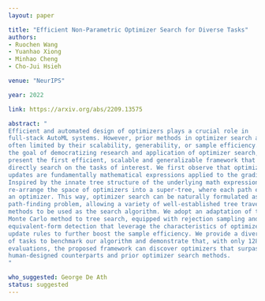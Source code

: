 ```yaml
---
layout: paper

title: "Efficient Non-Parametric Optimizer Search for Diverse Tasks"
authors:
- Ruochen Wang
- Yuanhao Xiong
- Minhao Cheng
- Cho-Jui Hsieh

venue: "NeurIPS"

year: 2022

link: https://arxiv.org/abs/2209.13575

abstract: "
Efficient and automated design of optimizers plays a crucial role in
full-stack AutoML systems. However, prior methods in optimizer search are
often limited by their scalability, generability, or sample efficiency. With
the goal of democratizing research and application of optimizer search, we
present the first efficient, scalable and generalizable framework that can
directly search on the tasks of interest. We first observe that optimizer
updates are fundamentally mathematical expressions applied to the gradient.
Inspired by the innate tree structure of the underlying math expressions, we
re-arrange the space of optimizers into a super-tree, where each path encodes
an optimizer. This way, optimizer search can be naturally formulated as a
path-finding problem, allowing a variety of well-established tree traversal
methods to be used as the search algorithm. We adopt an adaptation of the
Monte Carlo method to tree search, equipped with rejection sampling and
equivalent-form detection that leverage the characteristics of optimizer
update rules to further boost the sample efficiency. We provide a diverse set
of tasks to benchmark our algorithm and demonstrate that, with only 128
evaluations, the proposed framework can discover optimizers that surpass both
human-designed counterparts and prior optimizer search methods.
"

who_suggested: George De Ath
status: suggested
---
```

